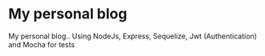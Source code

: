 # My personal blog
My personal blog..
Using NodeJs, Express, Sequelize, Jwt (Authentication) and Mocha for tests
